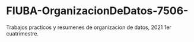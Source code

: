 # FIUBA-OrganizacionDeDatos-7506-
Trabajos practicos y resumenes de organizacion de datos, 2021 1er cuatrimestre.
